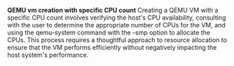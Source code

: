 **QEMU vm creation with specific CPU count**
Creating a QEMU VM with a specific CPU count involves verifying the host's CPU availability, consulting with the user to determine the appropriate number of CPUs for the VM, and using the qemu-system command with the -smp option to allocate the CPUs. 
This process requires a thoughtful approach to resource allocation to ensure that the VM performs efficiently without negatively impacting the host system's performance.
